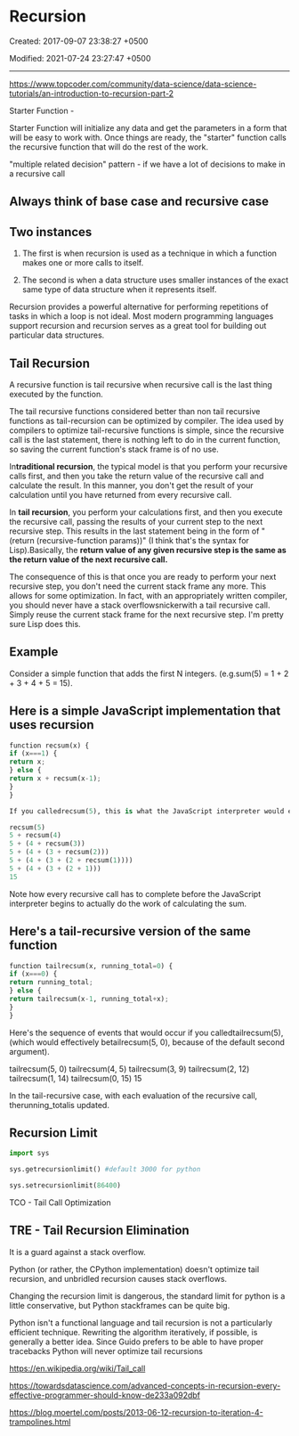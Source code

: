# Recursion

Created: 2017-09-07 23:38:27 +0500

Modified: 2021-07-24 23:27:47 +0500

---

<https://www.topcoder.com/community/data-science/data-science-tutorials/an-introduction-to-recursion-part-2>

Starter Function -

Starter Function will initialize any data and get the parameters in a form that will be easy to work with. Once things are ready, the "starter" function calls the recursive function that will do the rest of the work.

"multiple related decision" pattern - if we have a lot of decisions to make in a recursive call

## Always think of base case and recursive case

## Two instances

1. The first is when recursion is used as a technique in which a function makes one or more calls to itself.

2. The second is when a data structure uses smaller instances of the exact same type of data structure when it represents itself.

Recursion provides a powerful alternative for performing repetitions of tasks in which a loop is not ideal. Most modern programming languages support recursion and recursion serves as a great tool for building out particular data structures.

## Tail Recursion

A recursive function is tail recursive when recursive call is the last thing executed by the function.

The tail recursive functions considered better than non tail recursive functions as tail-recursion can be optimized by compiler. The idea used by compilers to optimize tail-recursive functions is simple, since the recursive call is the last statement, there is nothing left to do in the current function, so saving the current function's stack frame is of no use.

In**traditional recursion**, the typical model is that you perform your recursive calls first, and then you take the return value of the recursive call and calculate the result. In this manner, you don't get the result of your calculation until you have returned from every recursive call.

In **tail recursion**, you perform your calculations first, and then you execute the recursive call, passing the results of your current step to the next recursive step. This results in the last statement being in the form of "(return (recursive-function params))" (I think that's the syntax for Lisp).Basically, the **return value of any given recursive step is the same as the return value of the next recursive call.**

The consequence of this is that once you are ready to perform your next recursive step, you don't need the current stack frame any more. This allows for some optimization. In fact, with an appropriately written compiler, you should never have a stack overflowsnickerwith a tail recursive call. Simply reuse the current stack frame for the next recursive step. I'm pretty sure Lisp does this.

## Example

Consider a simple function that adds the first N integers. (e.g.sum(5) = 1 + 2 + 3 + 4 + 5 = 15).

## Here is a simple JavaScript implementation that uses recursion

```python
function recsum(x) {
if (x===1) {
return x;
} else {
return x + recsum(x-1);
}
}

If you calledrecsum(5), this is what the JavaScript interpreter would evaluate:

recsum(5)
5 + recsum(4)
5 + (4 + recsum(3))
5 + (4 + (3 + recsum(2)))
5 + (4 + (3 + (2 + recsum(1))))
5 + (4 + (3 + (2 + 1)))
15
```

Note how every recursive call has to complete before the JavaScript interpreter begins to actually do the work of calculating the sum.

## Here's a tail-recursive version of the same function

```python
function tailrecsum(x, running_total=0) {
if (x===0) {
return running_total;
} else {
return tailrecsum(x-1, running_total+x);
}
}
```

Here's the sequence of events that would occur if you calledtailrecsum(5), (which would effectively betailrecsum(5, 0), because of the default second argument).

tailrecsum(5, 0)
tailrecsum(4, 5)
tailrecsum(3, 9)
tailrecsum(2, 12)
tailrecsum(1, 14)
tailrecsum(0, 15)
15

In the tail-recursive case, with each evaluation of the recursive call, therunning_totalis updated.

## Recursion Limit

```python
import sys

sys.getrecursionlimit() #default 3000 for python

sys.setrecursionlimit(86400)
```

TCO - Tail Call Optimization

## TRE - Tail Recursion Elimination

It is a guard against a stack overflow.

Python (or rather, the CPython implementation) doesn't optimize tail recursion, and unbridled recursion causes stack overflows.

Changing the recursion limit is dangerous, the standard limit for python is a little conservative, but Python stackframes can be quite big.

Python isn't a functional language and tail recursion is not a particularly efficient technique. Rewriting the algorithm iteratively, if possible, is generally a better idea. Since Guido prefers to be able to have proper tracebacks Python will never optimize tail recursions

<https://en.wikipedia.org/wiki/Tail_call>

<https://towardsdatascience.com/advanced-concepts-in-recursion-every-effective-programmer-should-know-de233a092dbf>

<https://blog.moertel.com/posts/2013-06-12-recursion-to-iteration-4-trampolines.html>
